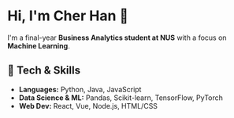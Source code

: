 # Hi, I'm Cher Han 👋

I'm a final-year **Business Analytics student at NUS** with a focus on **Machine Learning**.

## 🔧 Tech & Skills
- **Languages:** Python, Java, JavaScript
- **Data Science & ML:** Pandas, Scikit-learn, TensorFlow, PyTorch
- **Web Dev:** React, Vue, Node.js, HTML/CSS

<!--
**youthfrost/youthfrost** is a ✨ _special_ ✨ repository because its `README.md` (this file) appears on your GitHub profile.

Here are some ideas to get you started:

- 🔭 I’m currently working on ...
- 🌱 I’m currently learning ...
- 👯 I’m looking to collaborate on ...
- 🤔 I’m looking for help with ...
- 💬 Ask me about ...
- 📫 How to reach me: ...
- 😄 Pronouns: ...
- ⚡ Fun fact: ...
-->
